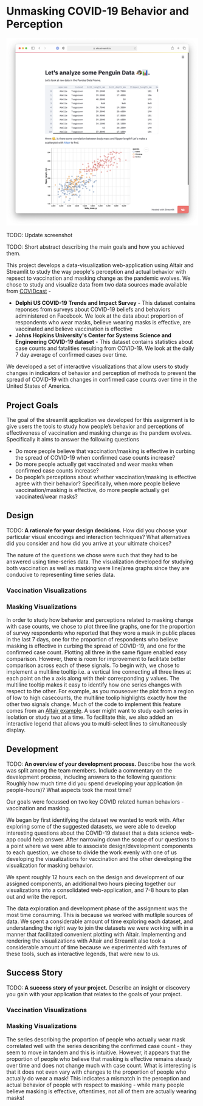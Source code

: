 # Unmasking COVID-19 Behavior and Perception

![A screenshot of your application. Could be a GIF.](screenshot.png)

TODO: Update screenshot

TODO: Short abstract describing the main goals and how you achieved them.

This project develops a data-visualization web-application using Altair and Streamlit to study the way people's perception and actual behavior with repsect to vaccination and masking change as the pandemic evolves. We chose to study and visualize data from two data sources made available from [COVIDcast](https://delphi.cmu.edu/covidcast/export/) -

*  **Delphi US COVID-19 Trends and Impact Survey** - This dataset contains reponses from surveys about COVID-19 beliefs and behaviors administered on Facebook. We look at the data about proportion of respondents who wear masks, believe wearing masks is effective, are vaccinated and believe vaccination is effective
*  **Johns Hopkins University's Center for Systems Science and Engineering COVID-19 dataset** - This dataset contains statistics about case counts and fatalities resulting from COVID-19. We look at the daily 7 day average of confirmed cases over time.

We developed a set of interactive visualizations that allow users to study changes in indicators of behavior and perception of methods to prevent the spread of COVID-19 with changes in confirmed case counts over time in the United States of America.

## Project Goals

The goal of the streamlit application we developed for this assignment is to give users the tools to study how people’s behavior and perceptions of effectiveness of vaccination and masking change as the pandem evolves. Specifically it aims to answer the following questions 

* Do more people believe that vaccination/masking is effective in curbing the spread of COVID-19 when confirmed case counts increase?
* Do more people actually get vaccinated and wear masks when confirmed case counts increase?
* Do people’s perceptions about whether vaccination/masking is effective agree with their behavior? Specifically, when more people believe vaccination/masking is effective, do more people actually get vaccinated/wear masks?


## Design

TODO: **A rationale for your design decisions.** How did you choose your particular visual encodings and interaction techniques? What alternatives did you consider and how did you arrive at your ultimate choices?

The nature of the questions we chose were such that they had to be answered using time-series data. The visualization developed for studying both vaccination as well as masking were line/area graphs since they are conducive to representing time series data.

### Vaccination Visualizations
### Masking Visualizations
In order to study how behavior and perceptions related to masking change with case counts, we chose to plot three line graphs, one for the proportion of survey respondents who reported that they wore a mask in public places in the last 7 days, one for the proportion of respondents who believe masking is effective in curbing the spread of COVID-19, and one for the confirmed case count. Plotting all three in the same figure enabled easy comparison. However, there is room for improvement to facilitate better comparison across each of these signals. To begin with, we chose to implement a multiline tooltip i.e. a vertical line connecting all three lines at each point on the x axis along with their corresponding y values. The multiline tooltip makes it easy to identify how one series changes with respect to the other. For example, as you mouseover the plot from a region of low to high casecounts, the multiline toolip highlights exactly how the other two signals change. Much of the code to implement this feature comes from an [Altair example](https://altair-viz.github.io/gallery/multiline_tooltip.html). A user might want to study each series in isolation or study two at a time. To facilitate this, we also added an interactive legend that allows you to multi-select lines to simultaneously display. 

## Development

TODO: **An overview of your development process.** Describe how the work was split among the team members. Include a commentary on the development process, including answers to the following questions: Roughly how much time did you spend developing your application (in people-hours)? What aspects took the most time?

Our goals were focussed on two key COVID related human behaviors - vaccination and masking. 

We began by first identifying the dataset we wanted to work with. After exploring some of the suggested datasets, we were able to develop interesting questions about the COVID-19 dataset that a data science web-app could help answer. After narrowing down the scope of our questions to a point where we were able to associate design/development components to each question, we chose to divide the work evenly with one of us developing the visualizations for vaccination and the other developing the visualization for masking behavior. 

We spent roughly 12 hours each on the design and development of our assigned components, an additional two hours piecing together our visualizations into a consolidated web-application, and 7-8 hours to plan out and write the report.

The data exploration and development phase of the assignment was the most time consuming. This is because we worked with mutliple sources of data. We spent a considerable amount of time exploring each dataset, and understanding the right way to join the datasets we were working with in a manner that facilitated convenient plotting with Altair. Implementing and rendering the visualizations with Altair and Streamlit also took a considerable amount of time because we experimented with features of these tools, such as interactive legends, that were new to us.


## Success Story

TODO:  **A success story of your project.** Describe an insight or discovery you gain with your application that relates to the goals of your project.

### Vaccination Visualizations
### Masking Visualizations
The series describing the proportion of people who actually wear mask correlated well with the series describing the confirmed case count - they seem to move in tandem and this is intuitive. However, it appears that the proportion of people who believe that masking is effective remains steady over time and does not change much with case count. What is interesting is that it does not even vary with changes to the proportion of people who actually do wear a mask! This indicates a mismatch in the perception and actual behavior of people with respect to masking - while many people believe masking is effective, oftentimes, not all of them are actually wearing masks!
